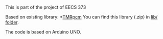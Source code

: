 This is part of the project of EECS 373

Based on existing library:
*[TMRpcm](https://github.com/TMRh20/TMRpcm)
You can find this library (.zip) in [lib/ folder](https://github.com/littlesi789/Music_Player_Arduino_SDCard/tree/master/lib).

The code is based on Arduino UNO.
